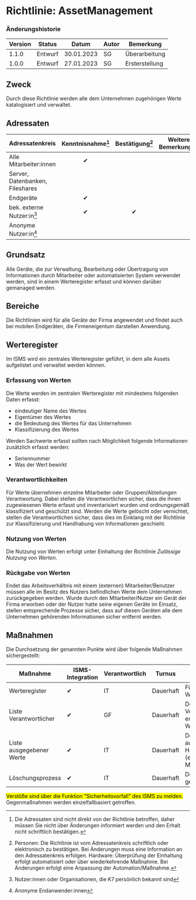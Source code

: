 # Richtlinie: AssetManagement

### Änderungshistorie

| Version | Status  | Datum      | Autor | Bemerkung      |
| ------- | ------- | ---------- | ----- | -------------- |
| 1.1.0   | Entwurf | 30.01.2023 | SG    | Überarbeitung  |
| 1.0.0   | Entwurf | 27.01.2023 | SG    | Ersterstellung |

## Zweck

Durch diese Richtlinie werden alle dem Unternehmen zugehörigen Werte katalogisiert und verwaltet.

## Adressaten

| Adressatenkreis                 | Kenntnisnahme[^3] | Bestätigung[^4] | Weitere Bemerkungen |
| ------------------------------- | :---------------: | :-------------: | ------------------- |
| Alle Mitarbeiter:innen          |         ✔         |                 |                     |
| Server, Datenbanken, Fileshares |                   |                 |                     |
| Endgeräte                       |         ✔         |                 |                     |
| bek. externe Nutzer:in[^1]      |         ✔         |        ✔        |                     |
| Anonyme Nutzer:in[^2]           |                   |                 |                     |

[^1]: Nutzer:innen oder Organisationen, die K7 persönlich bekannt sind
[^2]: Anonyme Endanwender:innen
[^3]: Die Adressaten sind nicht direkt von der Richtlinie betroffen, daher müssen Sie nicht über Änderungen informiert werden und den Erhalt nicht schriftlich bestätigen.
[^4]: Personen: Die Richtlinie ist vom Adressatenkreis schriftlich oder elektronisch zu bestätigen. Bei Änderungen muss eine Information an den Adressatenkreis erfolgen. Hardware: Überprüfung der Einhaltung erfolgt automatisiert oder über wiederkehrende Maßnahme. Bei Änderungen erfolgt eine Anpassung der Automation/Maßnahme.

## Grundsatz

Alle Geräte, die zur Verwaltung, Bearbeitung oder Übertragung von Informationen durch Mitarbeiter oder automatisierten System verwendet werden, sind in einem Werteregister erfasst und können darüber gemanaged werden.

## Bereiche

Die Richtlinien wird für alle Geräte der Firma angewendet und findet auch bei mobilen Endgeräten, die Firmeneigentum darstellen Anwendung.

## Werteregister

Im ISMS wird ein zentrales Werteregister geführt, in dem alle Assets aufgelistet und verwaltet werden können.

### Erfassung von Werten

Die Werte werden im zentralen Werteregister mit mindestens folgenden Daten erfasst:

- eindeutiger Name des Wertes
- Eigentümer des Wertes
- die Bedeutung des Wertes für das Unternehmen
- Klassifizierung des Wertes

Werden Sachwerte erfasst sollten nach Möglichkeit folgende Informationen zusätzlich erfasst werden:

- Seriennummer
- Was der Wert bewirkt

### Verantwortlichkeiten

Für Werte übernehmen einzelne Mitarbeiter oder Gruppen/Abteilungen Verantwortung.
Dabei stellen die Verantwortlichen sicher, dass die ihnen zugewiesenen Werte erfasst und inventarisiert wurden und ordnungsgemäß klassifiziert und geschützt sind.
Werden die Werte gelöscht oder vernichtet, stellen die Verantwortlichen sicher, dass dies im Einklang mit der Richtlinie zur Klassifizierung und Handhabung von Informationen geschieht.

### Nutzung von Werten

Die Nutzung von Werten erfolgt unter Einhaltung der Richtlinie _Zulässige Nutzung von Werten_.

### Rückgabe von Werten

Endet das Arbeitsverhältnis mit einem (externen) Mitarbeiter/Benutzer müssen alle im Besitz des Nutzers befindlichen Werte dem Unternehmen zurückgegeben werden.
Wurde durch den Mitarbeiter/Nutzer ein Gerät der Firma erworben oder der Nutzer hatte seine eigenen Geräte im Einsatz, stellen entsprechende Prozesse sicher, dass auf diesen Geräten alle dem Unternehmen gehörenden Informationen sicher entfernt werden.

## Maßnahmen

Die Durchsetzung der genannten Punkte wird über folgende Maßnahmen sichergestellt:

| Maßnahme                 | ISMS-Integration | Verantwortlich | Turnus    | Beschreibung                                                          |
| ------------------------ | ---------------- | -------------- | --------- | --------------------------------------------------------------------- |
| Werteregister            | ✔                | IT             | Dauerhaft | Führung eines Werteregisters                                          |
| Liste Verantwortlicher   | ✔                | GF             | Dauerhaft | Dokumentieren der Verantwortlichen für entsprechende Werte            |
| Liste ausgegebener Werte | ✔                | IT             | Dauerhaft | Dokumentation ausgegebener Hardware an (externe) Mitarbeiter/Benutzer |
| Löschungsprozess         | ✔                | IT             | Dauerhaft | Dokumentation gelöschter Geräte                                       |

<mark>Verstöße sind über die Funktion "Sicherheitsvorfall" des ISMS zu melden.</mark> Gegenmaßnahmen werden einzelfallbasiert getroffen.
